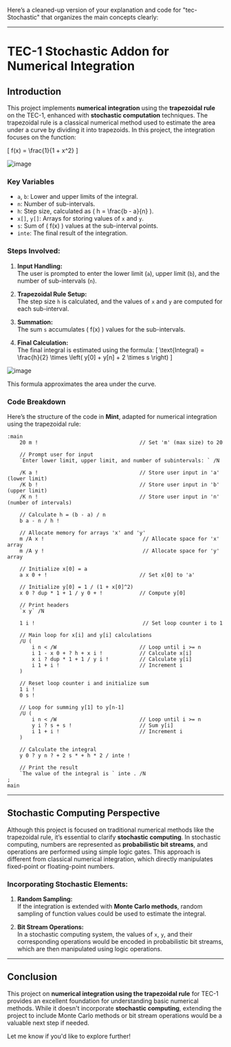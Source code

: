 Here’s a cleaned-up version of your explanation and code for "tec-Stochastic" that organizes the main concepts clearly:

---

# TEC-1 Stochastic Addon for Numerical Integration

## Introduction

This project implements **numerical integration** using the **trapezoidal rule** on the TEC-1, enhanced with **stochastic computation** techniques. The trapezoidal rule is a classical numerical method used to estimate the area under a curve by dividing it into trapezoids. In this project, the integration focuses on the function:

\[
f(x) = \frac{1}{1 + x^2}
\]

![image](https://github.com/user-attachments/assets/0aabaae1-a139-49b1-ad93-05c8c396ed96)

### Key Variables
- `a`, `b`: Lower and upper limits of the integral.
- `n`: Number of sub-intervals.
- `h`: Step size, calculated as \( h = \frac{b - a}{n} \).
- `x[]`, `y[]`: Arrays for storing values of `x` and `y`.
- `s`: Sum of \( f(x) \) values at the sub-interval points.
- `inte`: The final result of the integration.

### Steps Involved:
1. **Input Handling:**  
   The user is prompted to enter the lower limit (`a`), upper limit (`b`), and the number of sub-intervals (`n`).

2. **Trapezoidal Rule Setup:**  
   The step size `h` is calculated, and the values of `x` and `y` are computed for each sub-interval.

3. **Summation:**  
   The sum `s` accumulates \( f(x) \) values for the sub-intervals.

4. **Final Calculation:**  
   The final integral is estimated using the formula:
   \[
   \text{Integral} = \frac{h}{2} \times \left( y[0] + y[n] + 2 \times s \right)
   \]

![image](https://github.com/user-attachments/assets/b89ba226-8f68-42bb-853d-5cd3635ee011)

   This formula approximates the area under the curve.

### Code Breakdown

Here’s the structure of the code in **Mint**, adapted for numerical integration using the trapezoidal rule:

```mint
:main
    20 m !                                 // Set 'm' (max size) to 20

    // Prompt user for input
    `Enter lower limit, upper limit, and number of subintervals: ` /N

    /K a !                                 // Store user input in 'a' (lower limit)
    /K b !                                 // Store user input in 'b' (upper limit)
    /K n !                                 // Store user input in 'n' (number of intervals)

    // Calculate h = (b - a) / n
    b a - n / h !

    // Allocate memory for arrays 'x' and 'y'
    m /A x !                                // Allocate space for 'x' array
    m /A y !                                // Allocate space for 'y' array

    // Initialize x[0] = a
    a x 0 + !                              // Set x[0] to 'a'

    // Initialize y[0] = 1 / (1 + x[0]^2)
    x 0 ? dup * 1 + 1 / y 0 + !            // Compute y[0]

    // Print headers
    `x y` /N

    1 i !                                   // Set loop counter i to 1

    // Main loop for x[i] and y[i] calculations
    /U (
        i n < /W                           // Loop until i >= n
        i 1 - x 0 + ? h + x i !            // Calculate x[i]
        x i ? dup * 1 + 1 / y i !          // Calculate y[i]
        i 1 + i !                          // Increment i
    )

    // Reset loop counter i and initialize sum
    1 i !
    0 s !

    // Loop for summing y[1] to y[n-1]
    /U (
        i n < /W                           // Loop until i >= n
        y i ? s + s !                      // Sum y[i]
        i 1 + i !                          // Increment i
    )

    // Calculate the integral
    y 0 ? y n ? + 2 s * + h * 2 / inte !

    // Print the result
    `The value of the integral is ` inte . /N
;
main
```

---

## Stochastic Computing Perspective

Although this project is focused on traditional numerical methods like the trapezoidal rule, it’s essential to clarify **stochastic computing**. In stochastic computing, numbers are represented as **probabilistic bit streams**, and operations are performed using simple logic gates. This approach is different from classical numerical integration, which directly manipulates fixed-point or floating-point numbers.

### Incorporating Stochastic Elements:
1. **Random Sampling:**  
   If the integration is extended with **Monte Carlo methods**, random sampling of function values could be used to estimate the integral.
   
2. **Bit Stream Operations:**  
   In a stochastic computing system, the values of `x`, `y`, and their corresponding operations would be encoded in probabilistic bit streams, which are then manipulated using logic operations.

---

## Conclusion

This project on **numerical integration using the trapezoidal rule** for TEC-1 provides an excellent foundation for understanding basic numerical methods. While it doesn't incorporate **stochastic computing**, extending the project to include Monte Carlo methods or bit stream operations would be a valuable next step if needed.

Let me know if you'd like to explore further!
